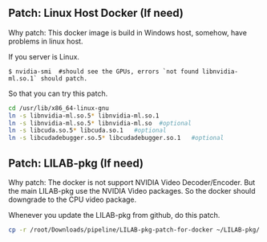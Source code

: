 
## Patch:  Linux Host Docker (If need)
Why patch: This docker image is build in Windows host, somehow, have problems in linux host. 

If you server is Linux.

```
$ nvidia-smi  #should see the GPUs, errors `not found libnvidia-ml.so.1` should patch.
```

So that you can try this patch.
```bash
cd /usr/lib/x86_64-linux-gnu
ln -s libnvidia-ml.so.5* libnvidia-ml.so.1  
ln -s libnvidia-ml.so.5* libnvidia-ml.so  #optional
ln -s libcuda.so.5* libcuda.so.1   #optional
ln -s libcudadebugger.so.5* libcudadebugger.so.1   #optional
```


## Patch: LILAB-pkg (If need)
Why patch: The docker is not support NVIDIA Video Decoder/Encoder. But the main LILAB-pkg use the NVIDIA Video packages. So the docker should downgrade to the CPU video package.

Whenever you update the LILAB-pkg from github, do this patch.

```bash
cp -r /root/Downloads/pipeline/LILAB-pkg-patch-for-docker ~/LILAB-pkg/
```
